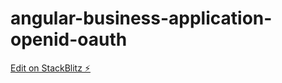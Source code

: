 # angular-business-application-openid-oauth

[Edit on StackBlitz ⚡️](https://stackblitz.com/edit/angular-business-application-openid-oauth)